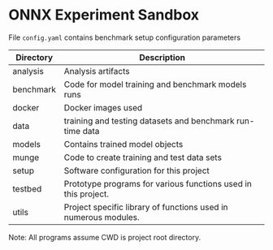 # ONNX Experiment Sandbox

File `config.yaml` contains benchmark setup configuration parameters

|Directory|Description|
|--------|-----------|
|analysis|Analysis artifacts|
|benchmark|Code for model training and benchmark models runs|
|docker|Docker images used|
|data|training and testing datasets and benchmark run-time data|
|models|Contains trained model objects|
|munge|Code to create training and test data sets|
|setup|Software configuration for this project|
|testbed|Prototype programs for various functions used in this project.|
|utils|Project specific library of functions used in numerous modules.|

Note: All programs assume CWD is project root directory.